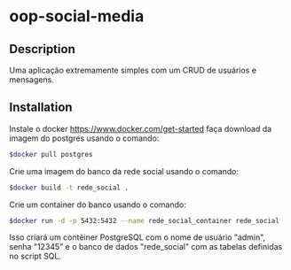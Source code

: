 # oop-social-media

## Description
Uma aplicação extremamente simples com um CRUD de usuários e mensagens.

## Installation
Instale o docker https://www.docker.com/get-started
faça download da imagem do postgres usando o comando:
```bash
$docker pull postgres
```
Crie uma imagem do banco da rede social usando o comando:
```bash
$docker build -t rede_social .
```
Crie um container do banco usando o comando:
```bash
$docker run -d -p 5432:5432 --name rede_social_container rede_social
```
Isso criará um contêiner PostgreSQL com o nome de usuário "admin", senha "12345" e o banco de dados "rede_social" com as tabelas definidas no script SQL.
